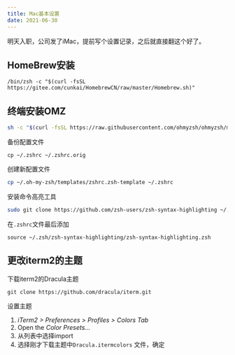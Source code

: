 ```yaml
---
title: Mac基本设置
date: 2021-06-30
---
```


明天入职，公司发了iMac，提前写个设置记录，之后就直接翻这个好了。

## HomeBrew安装

```shell
/bin/zsh -c "$(curl -fsSL https://gitee.com/cunkai/HomebrewCN/raw/master/Homebrew.sh)"
```

## 终端安装OMZ

```bash
sh -c "$(curl -fsSL https://raw.githubusercontent.com/ohmyzsh/ohmyzsh/master/tools/install.sh)"
```

备份配置文件

```shell
cp ~/.zshrc ~/.zshrc.orig
```

创建新配置文件

```bash
cp ~/.oh-my-zsh/templates/zshrc.zsh-template ~/.zshrc
```

安装命令高亮工具

```bash
sudo git clone https://github.com/zsh-users/zsh-syntax-highlighting ~/.zsh/zsh-syntax-highlighting
```

在`.zshrc`文件最后添加

```shell
source ~/.zsh/zsh-syntax-highlighting/zsh-syntax-highlighting.zsh
```

## 更改iterm2的主题

下载iterm2的Dracula主题

```shell
git clone https://github.com/dracula/iterm.git
```

设置主题

1. *iTerm2 > Preferences > Profiles > Colors Tab*
2. Open the *Color Presets...* 
3. 从列表中选择import
4. 选择刚才下载主题中`Dracula.itermcolors` 文件，确定



